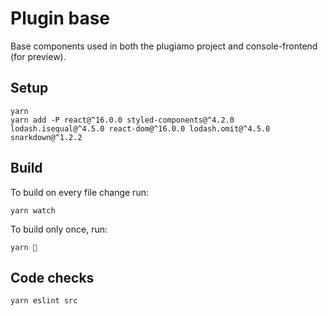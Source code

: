 # Plugin base

Base components used in both the plugiamo project and console-frontend (for preview).

## Setup

```
yarn
yarn add -P react@^16.0.0 styled-components@^4.2.0 lodash.isequal@^4.5.0 react-dom@^16.0.0 lodash.omit@^4.5.0 snarkdown@^1.2.2
```

## Build

To build on every file change run:

```
yarn watch
```

To build only once, run:

```
yarn 🚄
```

## Code checks

```sh
yarn eslint src
```
